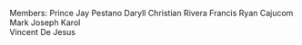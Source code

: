 Members:
Prince Jay Pestano
Daryll Christian Rivera 
Francis Ryan Cajucom 
Mark Joseph Karol  
Vincent De Jesus